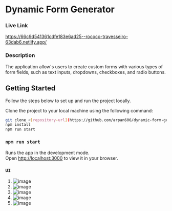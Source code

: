 # Dynamic Form Generator
 
 ### Live Link
 https://66c9d541361cdfe183e6ad25--rococo-travesseiro-63dab6.netlify.app/

### Description
The application allow's users to create custom forms with various types of form fields, such as text inputs, dropdowns, checkboxes, and radio buttons.

## Getting Started

Follow the steps below to set up and run the project locally.

Clone the project to your local machine using the following command:

```bash
git clone <[repository-url](https://github.com/arpan606/dynamic-form-generator.git)>
npm install
npm run start
```

### `npm run start`

Runs the app in the development mode.\
Open [http://localhost:3000](http://localhost:3000) to view it in your browser.

### `UI`
1. ![image](https://github.com/user-attachments/assets/8efcec56-44e2-42b4-99a4-b28851360271)
2. ![image](https://github.com/user-attachments/assets/c82e1034-8aeb-46e1-94af-0199b590704e)
3. ![image](https://github.com/user-attachments/assets/f52091e1-3765-4aa8-a57d-19eb50a984bf)
4. ![image](https://github.com/user-attachments/assets/e7e0b369-c240-4963-96a5-441641ac45d8)
5. ![image](https://github.com/user-attachments/assets/6e79bb62-7aab-472d-b225-26b3cbcc3d3b)
